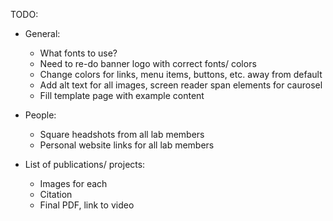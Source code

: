 TODO:

- General: 
    - What fonts to use?
    - Need to re-do banner logo with correct fonts/ colors
    - Change colors for links, menu items, buttons, etc. away from default
    - Add alt text for all images, screen reader span elements for caurosel
    - Fill template page with example content

- People: 
    - Square headshots from all lab members
    - Personal website links for all lab members

- List of publications/ projects:
    - Images for each
    - Citation
    - Final PDF, link to video